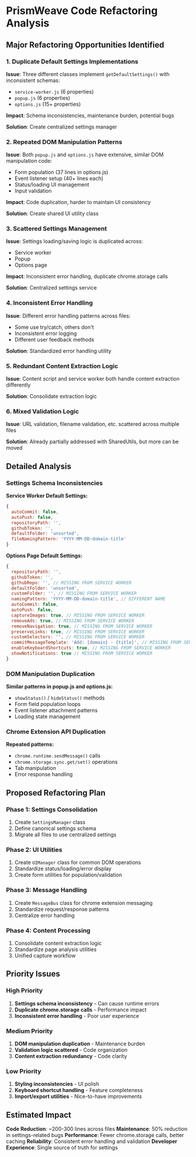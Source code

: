 # PrismWeave Code Refactoring Analysis

## Major Refactoring Opportunities Identified

### 1. **Duplicate Default Settings Implementations**

**Issue**: Three different classes implement `getDefaultSettings()` with
inconsistent schemas:

- `service-worker.js` (6 properties)
- `popup.js` (6 properties)
- `options.js` (15+ properties)

**Impact**: Schema inconsistencies, maintenance burden, potential bugs

**Solution**: Create centralized settings manager

### 2. **Repeated DOM Manipulation Patterns**

**Issue**: Both `popup.js` and `options.js` have extensive, similar DOM
manipulation code:

- Form population (37 lines in options.js)
- Event listener setup (40+ lines each)
- Status/loading UI management
- Input validation

**Impact**: Code duplication, harder to maintain UI consistency

**Solution**: Create shared UI utility class

### 3. **Scattered Settings Management**

**Issue**: Settings loading/saving logic is duplicated across:

- Service worker
- Popup
- Options page

**Impact**: Inconsistent error handling, duplicate chrome.storage calls

**Solution**: Centralized settings service

### 4. **Inconsistent Error Handling**

**Issue**: Different error handling patterns across files:

- Some use try/catch, others don't
- Inconsistent error logging
- Different user feedback methods

**Solution**: Standardized error handling utility

### 5. **Redundant Content Extraction Logic**

**Issue**: Content script and service worker both handle content extraction
differently

**Solution**: Consolidate extraction logic

### 6. **Mixed Validation Logic**

**Issue**: URL validation, filename validation, etc. scattered across multiple
files

**Solution**: Already partially addressed with SharedUtils, but more can be
moved

## Detailed Analysis

### Settings Schema Inconsistencies

**Service Worker Default Settings:**

```javascript
{
  autoCommit: false,
  autoPush: false,
  repositoryPath: '',
  githubToken: '',
  defaultFolder: 'unsorted',
  fileNamingPattern: 'YYYY-MM-DD-domain-title'
}
```

**Options Page Default Settings:**

```javascript
{
  repositoryPath: '',
  githubToken: '',
  githubRepo: '', // MISSING FROM SERVICE WORKER
  defaultFolder: 'unsorted',
  customFolder: '', // MISSING FROM SERVICE WORKER
  namingPattern: 'YYYY-MM-DD-domain-title', // DIFFERENT NAME
  autoCommit: false,
  autoPush: false,
  captureImages: true, // MISSING FROM SERVICE WORKER
  removeAds: true, // MISSING FROM SERVICE WORKER
  removeNavigation: true, // MISSING FROM SERVICE WORKER
  preserveLinks: true, // MISSING FROM SERVICE WORKER
  customSelectors: '', // MISSING FROM SERVICE WORKER
  commitMessageTemplate: 'Add: {domain} - {title}', // MISSING FROM SERVICE WORKER
  enableKeyboardShortcuts: true, // MISSING FROM SERVICE WORKER
  showNotifications: true // MISSING FROM SERVICE WORKER
}
```

### DOM Manipulation Duplication

**Similar patterns in popup.js and options.js:**

- `showStatus()` / `hideStatus()` methods
- Form field population loops
- Event listener attachment patterns
- Loading state management

### Chrome Extension API Duplication

**Repeated patterns:**

- `chrome.runtime.sendMessage()` calls
- `chrome.storage.sync.get/set()` operations
- Tab manipulation
- Error response handling

## Proposed Refactoring Plan

### Phase 1: Settings Consolidation

1. Create `SettingsManager` class
2. Define canonical settings schema
3. Migrate all files to use centralized settings

### Phase 2: UI Utilities

1. Create `UIManager` class for common DOM operations
2. Standardize status/loading/error display
3. Create form utilities for population/validation

### Phase 3: Message Handling

1. Create `MessageBus` class for chrome extension messaging
2. Standardize request/response patterns
3. Centralize error handling

### Phase 4: Content Processing

1. Consolidate content extraction logic
2. Standardize page analysis utilities
3. Unified capture workflow

## Priority Issues

### High Priority

1. **Settings schema inconsistency** - Can cause runtime errors
2. **Duplicate chrome.storage calls** - Performance impact
3. **Inconsistent error handling** - Poor user experience

### Medium Priority

1. **DOM manipulation duplication** - Maintenance burden
2. **Validation logic scattered** - Code organization
3. **Content extraction redundancy** - Code clarity

### Low Priority

1. **Styling inconsistencies** - UI polish
2. **Keyboard shortcut handling** - Feature completeness
3. **Import/export utilities** - Nice-to-have improvements

## Estimated Impact

**Code Reduction**: ~200-300 lines across files **Maintenance**: 50% reduction
in settings-related bugs **Performance**: Fewer chrome.storage calls, better
caching **Reliability**: Consistent error handling and validation **Developer
Experience**: Single source of truth for settings
